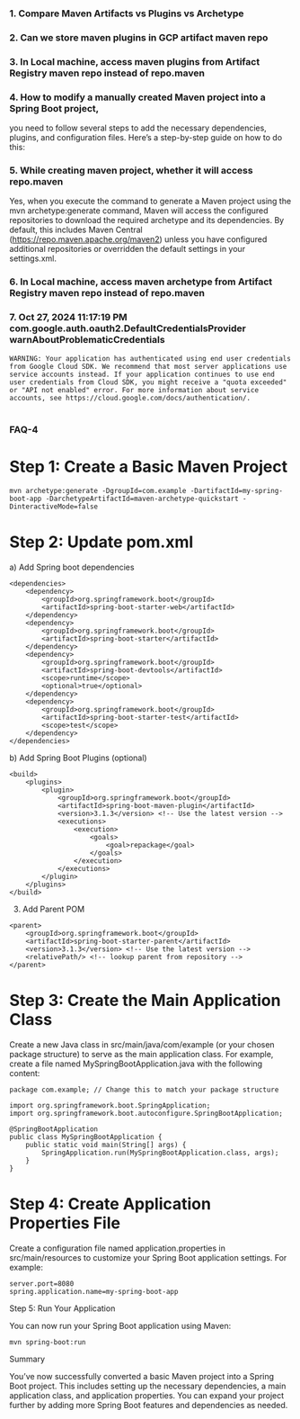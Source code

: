 ### 1. Compare Maven Artifacts vs Plugins vs Archetype

### 2. Can we store maven plugins in GCP artifact maven repo

### 3. In Local machine, access maven plugins from Artifact Registry maven repo  instead of repo.maven

### 4. How to modify a manually created Maven project into a Spring Boot project,

 you need to follow several steps to add the necessary dependencies, plugins, and configuration files. Here’s a step-by-step guide on how to do this:

### 5. While creating maven project, whether it will access repo.maven

Yes, when you execute the command to generate a Maven project using the mvn archetype:generate command, Maven will access the configured repositories to download the required archetype and its dependencies. By default, this includes Maven Central (https://repo.maven.apache.org/maven2) unless you have configured additional repositories or overridden the default settings in your settings.xml.


### 6. In Local machine, access maven archetype from Artifact Registry maven repo  instead of repo.maven


### 7. Oct 27, 2024 11:17:19 PM com.google.auth.oauth2.DefaultCredentialsProvider warnAboutProblematicCredentials
```
WARNING: Your application has authenticated using end user credentials from Google Cloud SDK. We recommend that most server applications use service accounts instead. If your application continues to use end user credentials from Cloud SDK, you might receive a "quota exceeded" or "API not enabled" error. For more information about service accounts, see https://cloud.google.com/docs/authentication/.
```
#

### FAQ-4

# Step 1: Create a Basic Maven Project
```
mvn archetype:generate -DgroupId=com.example -DartifactId=my-spring-boot-app -DarchetypeArtifactId=maven-archetype-quickstart -DinteractiveMode=false
```

# Step 2: Update pom.xml

a) Add Spring boot dependencies
```
<dependencies>
    <dependency>
        <groupId>org.springframework.boot</groupId>
        <artifactId>spring-boot-starter-web</artifactId>
    </dependency>
    <dependency>
        <groupId>org.springframework.boot</groupId>
        <artifactId>spring-boot-starter</artifactId>
    </dependency>
    <dependency>
        <groupId>org.springframework.boot</groupId>
        <artifactId>spring-boot-devtools</artifactId>
        <scope>runtime</scope>
        <optional>true</optional>
    </dependency>
    <dependency>
        <groupId>org.springframework.boot</groupId>
        <artifactId>spring-boot-starter-test</artifactId>
        <scope>test</scope>
    </dependency>
</dependencies>
```

b) Add Spring Boot Plugins  (optional)

```
<build>
    <plugins>
        <plugin>
            <groupId>org.springframework.boot</groupId>
            <artifactId>spring-boot-maven-plugin</artifactId>
            <version>3.1.3</version> <!-- Use the latest version -->
            <executions>
                <execution>
                    <goals>
                        <goal>repackage</goal>
                    </goals>
                </execution>
            </executions>
        </plugin>
    </plugins>
</build>
```

3. Add Parent POM

```
<parent>
    <groupId>org.springframework.boot</groupId>
    <artifactId>spring-boot-starter-parent</artifactId>
    <version>3.1.3</version> <!-- Use the latest version -->
    <relativePath/> <!-- lookup parent from repository -->
</parent>
```

# Step 3: Create the Main Application Class

Create a new Java class in src/main/java/com/example (or your chosen package structure) to serve as the main application class. For example, create a file named MySpringBootApplication.java with the following content:

```
package com.example; // Change this to match your package structure

import org.springframework.boot.SpringApplication;
import org.springframework.boot.autoconfigure.SpringBootApplication;

@SpringBootApplication
public class MySpringBootApplication {
    public static void main(String[] args) {
        SpringApplication.run(MySpringBootApplication.class, args);
    }
}
```

# Step 4: Create Application Properties File

Create a configuration file named application.properties in src/main/resources to customize your Spring Boot application settings. For example:
```
server.port=8080
spring.application.name=my-spring-boot-app
```

Step 5: Run Your Application

You can now run your Spring Boot application using Maven:
```
mvn spring-boot:run
```

Summary

You’ve now successfully converted a basic Maven project into a Spring Boot project. This includes setting up the necessary dependencies, a main application class, and application properties. You can expand your project further by adding more Spring Boot features and dependencies as needed.
